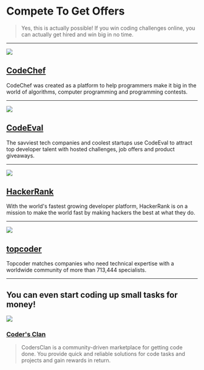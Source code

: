 # Compete To Get Offers

> Yes, this is actually possible! If you win coding challenges online, you can actually get hired and win big in no time.

---

![](https://s3.amazonaws.com/codechef_shared/sites/all/themes/abessive/logo.png)

## [CodeChef](http://www.codechef.com/)

CodeChef was created as a platform to help programmers make it big in the world of algorithms, computer programming and programming contests.

---

![](https://www.codeeval.com/static/images/logo.png)

## [CodeEval](https://www.codeeval.com/)

The savviest tech companies and coolest startups use CodeEval to attract top developer talent with hosted challenges, job offers and product giveaways.

---


![](https://www.hackerrank.com/assets/styleguide/logo_wordmark.png)

## [HackerRank](https://www.hackerrank.com/)

With the world's fastest growing developer platform, HackerRank is on a mission to make the world fast by making hackers the best at what they do.

---

![](http://www.citylightcap.com/img/port/topcoder-1.png)

## [topcoder](http://www.topcoder.com/)

Topcoder matches companies who need technical expertise with a worldwide community of more than 713,444 specialists.

---

## You can even start coding up small tasks for money!


![](http://blog.codersclan.net/wp-content/uploads/2015/03/800x280xCodersClan-Logo-Tagline-8001.png.pagespeed.ic.2t2cIfHSCd.png)

### [Coder's Clan](https://www.codersclan.net/?ref=producthunt)

> CodersClan is a community-driven marketplace for getting code done. You provide quick and reliable solutions for code tasks and projects and gain rewards in return.

